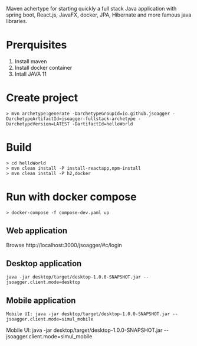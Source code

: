 
Maven achertype for starting quickly a full stack Java application with spring boot, React.js, JavaFX, docker, JPA, Hibernate and more famous java libraries.

# Prerquisites

1. Install maven
2. Install docker container
3. Intall JAVA 11


# Create project

```
> mvn archetype:generate -DarchetypeGroupId=io.github.jsoagger -DarchetypeArtifactId=jsoagger-fullstack-archetype -DarchetypeVersion=LATEST -DartifactId=helloWorld
 ```
 
# Build

```
> cd helloWorld
> mvn clean install -P install-reactapp,npm-install
> mvn clean install -P h2,docker
```


# Run with docker compose

```
> docker-compose -f compose-dev.yaml up
```

## Web application

Browse http://localhost:3000/jsoagger/#c/login


## Desktop application

```
java -jar desktop/target/desktop-1.0.0-SNAPSHOT.jar --jsoagger.client.mode=desktop
```


## Mobile application
```
Mobile UI: java -jar desktop/target/desktop-1.0.0-SNAPSHOT.jar --jsoagger.client.mode=simul_mobile
```


Mobile UI: java -jar desktop/target/desktop-1.0.0-SNAPSHOT.jar --jsoagger.client.mode=simul_mobile
